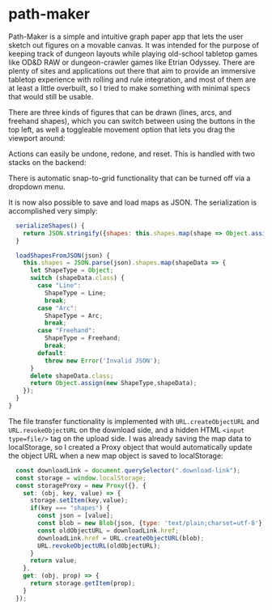 # path-maker

Path-Maker is a simple and intuitive graph paper app that lets the user sketch out figures on a movable canvas. It was intended for the purpose of keeping track of dungeon layouts while playing old-school tabletop games like OD&D RAW or dungeon-crawler games like Etrian Odyssey. There are plenty of sites and applications out there that aim to provide an immersive tabletop experience with rolling and rule integration, and most of them are at least a little overbuilt, so I tried to make something with minimal specs that would still be usable.

There are three kinds of figures that can be drawn (lines, arcs, and freehand shapes), which you can switch between using the buttons in the top left, as well a toggleable movement option that lets you drag the viewport around: 

Actions can easily be undone, redone, and reset. This is handled with two stacks on the backend:



There is automatic snap-to-grid functionality that can be turned off via a dropdown menu.

It is now also possible to save and load maps as JSON. The serialization is accomplished very simply:

```javascript
  serializeShapes() {
    return JSON.stringify({shapes: this.shapes.map(shape => Object.assign(shape,{class: shape.constructor.name}))});
  }

  loadShapesFromJSON(json) {
    this.shapes = JSON.parse(json).shapes.map(shapeData => {
      let ShapeType = Object;
      switch (shapeData.class) {
        case "Line":
          ShapeType = Line;
          break;
        case "Arc":
          ShapeType = Arc;
          break;
        case "Freehand":
          ShapeType = Freehand;
          break;
        default:
          throw new Error('Invalid JSON');
      }
      delete shapeData.class;
      return Object.assign(new ShapeType,shapeData);
    });
  }
}
```

The file transfer functionality is implemented with `URL.createObjectURL` and `URL.revokeObjectURL` on the download side, and a hidden HTML `<input type=file/>` tag on the upload side. I was already saving the map data to localStorage, so I created a Proxy object that would automatically update the object URL when a new map object is saved to localStorage:

```javascript
  const downloadLink = document.querySelector(".download-link");
  const storage = window.localStorage;
  const storageProxy = new Proxy({}, {
    set: (obj, key, value) => {
      storage.setItem(key,value);
      if(key === "shapes") {
        const json = [value];
        const blob = new Blob(json, {type: 'text/plain;charset=utf-8'});
        const oldObjectURL = downloadLink.href;
        downloadLink.href = URL.createObjectURL(blob);
        URL.revokeObjectURL(oldObjectURL);
      }
      return value;
    },
    get: (obj, prop) => {
      return storage.getItem(prop);
    }
  });
```
